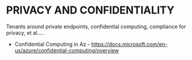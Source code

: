 # PRIVACY AND CONFIDENTIALITY

Tenants around private endpoints, confidential computing, compliance for privacy, et al.....

* Confidential Computing in Az - https://docs.microsoft.com/en-us/azure/confidential-computing/overview 